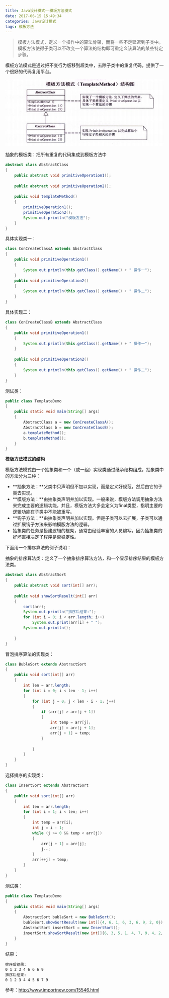 ```yaml
---
title: Java设计模式——模板方法模式
date: 2017-06-15 15:49:34
categories: Java设计模式
tags: 模板方法
---
```


> 模板方法模式，定义一个操作中的算法骨架，而将一些不走延迟到子类中。模板方法使得子类可以不改变一个算法的结构即可重定义该算法的某些特定步骤。

模板方法模式是通过把不变行为版移到超类中，去除子类中的重复代码，提供了一个很好的代码复用平台。

![](Java设计模式——模板方法模式/pic1.png)

抽象的模板类：把所有重复的代码集成到模板方法中

```java
abstract class AbstractClass
{
    public abstract void primitiveOperation1();

    public abstract void primitiveOperation2();

    public void templateMethod()
    {
        primitiveOperation1();
        primitiveOperation2();
        System.out.println("模板方法");
    }
}
```

具体实现类一：

```Java
class ConCreateClassA extends AbstractClass
{
    public void primitiveOperation1()
    {
        System.out.println(this.getClass().getName() + " 操作一");
    }
    public void primitiveOperation2()
    {
        System.out.println(this.getClass().getName() + " 操作二");
    }
}
```

具体实现二：

```Java
class ConCreateClassB extends AbstractClass
{
    public void primitiveOperation1()
    {
        System.out.println(this.getClass().getName() + " 操作一");
    }

    public void primitiveOperation2()
    {
        System.out.println(this.getClass().getName() + " 操作二");
    }
}
```

测试类：

```Java
public class TemplateDemo
{
    public static void main(String[] args)
    {
        AbstractClass a = new ConCreateClassA();
        AbstractClass b = new ConCreateClassB();
        a.templateMethod();
        b.templateMethod();
    }
}
```

**模版方法模式的结构**

模版方法模式由一个抽象类和一个（或一组）实现类通过继承结构组成，抽象类中的方法分为三种：

- **抽象方法：**父类中只声明但不加以实现，而是定义好规范，然后由它的子类去实现。
- **模版方法：**由抽象类声明并加以实现。一般来说，模版方法调用抽象方法来完成主要的逻辑功能，并且，模版方法大多会定义为final类型，指明主要的逻辑功能在子类中不能被重写。
- **钩子方法：**由抽象类声明并加以实现。但是子类可以去扩展，子类可以通过扩展钩子方法来影响模版方法的逻辑。
- 抽象类的任务是搭建逻辑的框架，通常由经验丰富的人员编写，因为抽象类的好坏直接决定了程序是否稳定性。



下面用一个排序算法的例子说明：

抽象的排序算法类：定义了一个抽象排序算法方法，和一个显示排序结果的模板方法类。

```Java
abstract class AbstractSort
{
    public abstract void sort(int[] arr);

    public void showSortResult(int[] arr)
    {
        sort(arr);
        System.out.println("排序后结果:");
        for (int i = 0; i < arr.length; i++)
            System.out.print(arr[i] + " ");
        System.out.println();

    }
}
```

冒泡排序算法的实现类：

```Java
class BubleSort extends AbstractSort
{
    public void sort(int[] arr)
    {
        int len = arr.length;
        for (int i = 0; i < len - 1; i++)
        {
            for (int j = 0; j < len - i - 1; j++)
            {
                if (arr[j] > arr[j + 1])
                {
                    int temp = arr[j];
                    arr[j] = arr[j + 1];
                    arr[j + 1] = temp;
                }

            }
        }
    }
}
```

选择排序的实现类：

```Java
class InsertSort extends AbstractSort
{
    public void sort(int[] arr)
    {
        int len = arr.length;
        for (int i = 1; i < len; i++)
        {
            int temp = arr[i];
            int j = i - 1;
            while (j >= 0 && temp < arr[j])
            {
                arr[j + 1] = arr[j];
                j--;
            }
            arr[++j] = temp;
        }
    }
}
```

测试类：

```Java
public class TemplateDemo
{
    public static void main(String[] args)
    {
        AbstractSort bubleSort = new BubleSort();
        bubleSort.showSortResult(new int[]{4, 6, 1, 6, 3, 6, 9, 2, 0});
        AbstractSort insertSort = new InsertSort();
        insertSort.showSortResult(new int[]{6, 3, 5, 1, 4, 7, 9, 4, 2, 0});
    }
}
```

结果：

```
排序后结果:
0 1 2 3 4 6 6 6 9 
排序后结果:
0 1 2 3 4 4 5 6 7 9 
```



参考：http://www.importnew.com/15546.html